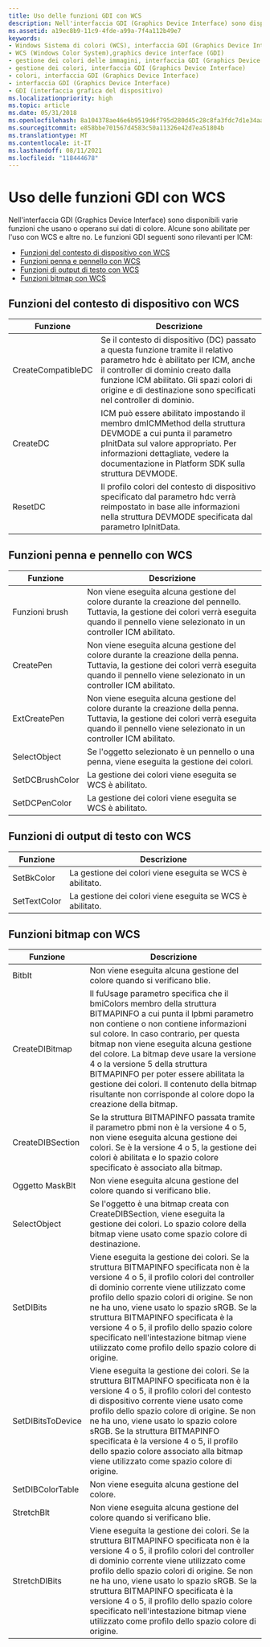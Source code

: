 ```yaml
---
title: Uso delle funzioni GDI con WCS
description: Nell'interfaccia GDI (Graphics Device Interface) sono disponibili varie funzioni che usano o operano sui dati di colore.
ms.assetid: a19ec8b9-11c9-4fde-a99a-7f4a112b49e7
keywords:
- Windows Sistema di colori (WCS), interfaccia GDI (Graphics Device Interface)
- WCS (Windows Color System),graphics device interface (GDI)
- gestione dei colori delle immagini, interfaccia GDI (Graphics Device Interface)
- gestione dei colori, interfaccia GDI (Graphics Device Interface)
- colori, interfaccia GDI (Graphics Device Interface)
- interfaccia GDI (Graphics Device Interface)
- GDI (interfaccia grafica del dispositivo)
ms.localizationpriority: high
ms.topic: article
ms.date: 05/31/2018
ms.openlocfilehash: 8a104378ae46e6b9519d6f795d280d45c28c8fa3fdc7d1e34aae609bcdbd195d
ms.sourcegitcommit: e858bbe701567d4583c50a11326e42d7ea51804b
ms.translationtype: MT
ms.contentlocale: it-IT
ms.lasthandoff: 08/11/2021
ms.locfileid: "118444678"
---
```

# <a name="using-gdi-functions-with-wcs"></a>Uso delle funzioni GDI con WCS

Nell'interfaccia GDI (Graphics Device Interface) sono disponibili varie funzioni che usano o operano sui dati di colore. Alcune sono abilitate per l'uso con WCS e altre no. Le funzioni GDI seguenti sono rilevanti per ICM:

-   [Funzioni del contesto di dispositivo con WCS](#device-context-functions-with-wcs)
-   [Funzioni penna e pennello con WCS](#pen-and-brush-functions-with-wcs)
-   [Funzioni di output di testo con WCS](#text-output-functions-with-wcs)
-   [Funzioni bitmap con WCS](#bitmap-functions-with-wcs)

## <a name="device-context-functions-with-wcs"></a>Funzioni del contesto di dispositivo con WCS



|    Funzione                |   Descrizione                                                                                                                                                                                                                              |
|--------------------|---------------------------------------------------------------------------------------------------------------------------------------------------------------------------------------------------------------------------------|
| CreateCompatibleDC | Se il contesto di dispositivo (DC) passato a questa funzione tramite il relativo parametro hdc è abilitato per ICM, anche il controller di dominio creato dalla funzione ICM abilitato. Gli spazi colori di origine e di destinazione sono specificati nel controller di dominio. |
| CreateDC           | ICM può essere abilitato impostando il membro dmICMMethod della struttura DEVMODE a cui punta il parametro pInitData sul valore appropriato. Per informazioni dettagliate, vedere la documentazione in Platform SDK sulla struttura DEVMODE.  |
| ResetDC            | Il profilo colori del contesto di dispositivo specificato dal parametro hdc verrà reimpostato in base alle informazioni nella struttura DEVMODE specificata dal parametro lpInitData.                                                   |



 

## <a name="pen-and-brush-functions-with-wcs"></a>Funzioni penna e pennello con WCS



|    Funzione                |   Descrizione                                                                                                                                                                                                                              |
|-----------------|-----------------------------------------------------------------------------------------------------------------------------------------------|
| Funzioni brush | Non viene eseguita alcuna gestione del colore durante la creazione del pennello. Tuttavia, la gestione dei colori verrà eseguita quando il pennello viene selezionato in un controller ICM abilitato. |
| CreatePen       | Non viene eseguita alcuna gestione del colore durante la creazione della penna. Tuttavia, la gestione dei colori verrà eseguita quando il pennello viene selezionato in un controller ICM abilitato.   |
| ExtCreatePen    | Non viene eseguita alcuna gestione del colore durante la creazione della penna. Tuttavia, la gestione dei colori verrà eseguita quando il pennello viene selezionato in un controller ICM abilitato.   |
| SelectObject    | Se l'oggetto selezionato è un pennello o una penna, viene eseguita la gestione dei colori.                                                              |
| SetDCBrushColor | La gestione dei colori viene eseguita se WCS è abilitato.                                                                                              |
| SetDCPenColor   | La gestione dei colori viene eseguita se WCS è abilitato.                                                                                              |



 

## <a name="text-output-functions-with-wcs"></a>Funzioni di output di testo con WCS



|    Funzione                |   Descrizione                                                                                                                                                                                                                              |
|--------------|--------------------------------------------------|
| SetBkColor   | La gestione dei colori viene eseguita se WCS è abilitato. |
| SetTextColor | La gestione dei colori viene eseguita se WCS è abilitato. |



 

## <a name="bitmap-functions-with-wcs"></a>Funzioni bitmap con WCS



|    Funzione                |   Descrizione                                                                                                                                                                                                                              |
|-------------------|------------------------------------------------------------------------------------------------------------------------------------------------------------------------------------------------------------------------------------------------------------------------------------------------------------------------------------------------------------------------------------------------------------------------------------------------|
| Bitblt            | Non viene eseguita alcuna gestione del colore quando si verificano blie.                                                                                                                                                                                                                                                                                                                                                                                             |
| CreateDIBitmap    | Il fuUsage parametro specifica che il bmiColors membro della struttura BITMAPINFO a cui punta il lpbmi parametro non contiene o non contiene informazioni sul colore. In caso contrario, per questa bitmap non viene eseguita alcuna gestione del colore. La bitmap deve usare la versione 4 o la versione 5 della struttura BITMAPINFO per poter essere abilitata la gestione dei colori. Il contenuto della bitmap risultante non corrisponde al colore dopo la creazione della bitmap. |
| CreateDIBSection  | Se la struttura BITMAPINFO passata tramite il parametro pbmi non è la versione 4 o 5, non viene eseguita alcuna gestione dei colori. Se è la versione 4 o 5, la gestione dei colori è abilitata e lo spazio colore specificato è associato alla bitmap.                                                                                                                                                                                                   |
| Oggetto MaskBlt           | Non viene eseguita alcuna gestione del colore quando si verificano blie.                                                                                                                                                                                                                                                                                                                                                                                             |
| SelectObject      | Se l'oggetto è una bitmap creata con CreateDIBSection, viene eseguita la gestione dei colori. Lo spazio colore della bitmap viene usato come spazio colore di destinazione.                                                                                                                                                                                                                                                                                       |
| SetDIBits         | Viene eseguita la gestione dei colori. Se la struttura BITMAPINFO specificata non è la versione 4 o 5, il profilo colori del controller di dominio corrente viene utilizzato come profilo dello spazio colori di origine. Se non ne ha uno, viene usato lo spazio sRGB. Se la struttura BITMAPINFO specificata è la versione 4 o 5, il profilo dello spazio colore specificato nell'intestazione bitmap viene utilizzato come profilo dello spazio colore di origine.                                         |
| SetDIBitsToDevice | Viene eseguita la gestione dei colori. Se la struttura BITMAPINFO specificata non è la versione 4 o 5, il profilo colori del contesto di dispositivo corrente viene usato come profilo dello spazio colore di origine. Se non ne ha uno, viene usato lo spazio colore sRGB. Se la struttura BITMAPINFO specificata è la versione 4 o 5, il profilo dello spazio colore associato alla bitmap viene utilizzato come spazio colore di origine.                                    |
| SetDIBColorTable  | Non viene eseguita alcuna gestione del colore.                                                                                                                                                                                                                                                                                                                                                                                                              |
| StretchBlt        | Non viene eseguita alcuna gestione del colore quando si verificano blie.                                                                                                                                                                                                                                                                                                                                                                                             |
| StretchDIBits     | Viene eseguita la gestione dei colori. Se la struttura BITMAPINFO specificata non è la versione 4 o 5, il profilo colori del controller di dominio corrente viene utilizzato come profilo dello spazio colori di origine. Se non ne ha uno, viene usato lo spazio sRGB. Se la struttura BITMAPINFO specificata è la versione 4 o 5, il profilo dello spazio colore specificato nell'intestazione bitmap viene utilizzato come profilo dello spazio colore di origine.                                         |



 

 

 




